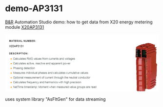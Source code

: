 # demo-AP3131
[B&amp;R](https://www.br-automation.com) Automation Studio demo: how to get data from X20 energy metering module [X20AP3131](https://www.br-automation.com/en/products/control-systems/x20-system/analog-inputs/x20ap3131/)

![X20AP3131](https://github.com/hilch/demo-AP3131/blob/master/X20AP3131.PNG)

uses system library "AsFltGen" for data streaming

